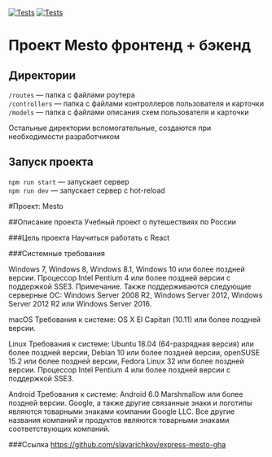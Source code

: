[![Tests](../../actions/workflows/tests-13-sprint.yml/badge.svg)](../../actions/workflows/tests-13-sprint.yml) [![Tests](../../actions/workflows/tests-14-sprint.yml/badge.svg)](../../actions/workflows/tests-14-sprint.yml)
# Проект Mesto фронтенд + бэкенд


## Директории

`/routes` — папка с файлами роутера  
`/controllers` — папка с файлами контроллеров пользователя и карточки   
`/models` — папка с файлами описания схем пользователя и карточки  
  
Остальные директории вспомогательные, создаются при необходимости разработчиком

## Запуск проекта

`npm run start` — запускает сервер   
`npm run dev` — запускает сервер с hot-reload

#Проект: Mesto

##Описание проекта Учебный проект о путешествиях по России

###Цель проекта Научиться работать с React

###Cистемные требования

Windows 7, Windows 8, Windows 8.1, Windows 10 или более поздней версии. Процессор Intel Pentium 4 или более поздней версии с поддержкой SSE3. Примечание. Также поддерживаются следующие серверные ОС: Windows Server 2008 R2, Windows Server 2012, Windows Server 2012 R2 или Windows Server 2016.

macOS Требования к системе: OS X El Capitan (10.11) или более поздней версии.

Linux Требования к системе: Ubuntu 18.04 (64-разрядная версия) или более поздней версии, Debian 10 или более поздней версии, openSUSE 15.2 или более поздней версии, Fedora Linux 32 или более поздней версии. Процессор Intel Pentium 4 или более поздней версии с поддержкой SSE3.

Android Требования к системе: Android 6.0 Marshmallow или более поздней версии. Google, а также другие связанные знаки и логотипы являются товарными знаками компании Google LLC. Все другие названия компаний и продуктов являются товарными знаками соответствующих компаний.

###Сcылка
https://github.com/slavarichkov/express-mesto-gha
